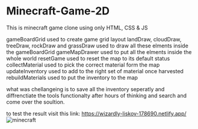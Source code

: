 # Minecraft-Game-2D
This is minecraft game clone using only HTML, CSS &amp; JS 

gameBoardGrid used to create game grid layout 
landDraw, cloudDraw, treeDraw, rockDraw and grassDraw used  to draw all these elments inside the gameBoardGrid 
gameMapDrawer used to put all the elments inside the whole world 
resetGame used to reset the map to its default status 
collectMaterial used to pick the correct material form the map 
updateInventory used to add to the right set of material once harvested 
rebuildMaterials used to put the inventory to the map

what was chellangeing is to save all the inventory seperatly and diffrenctiate the tools functionalty after hours of thinking and search and come over the soultion. 

to test the result visit this link: https://wizardly-liskov-178690.netlify.app/
![minecraft](https://user-images.githubusercontent.com/74101284/144736808-8971b5a6-9263-41c3-9f68-e67a11efe8d5.PNG)


